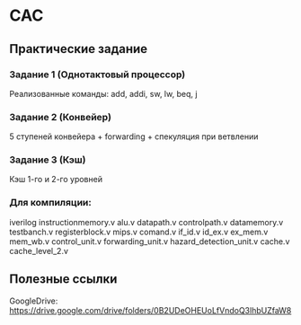 # CAC

## Практические задание

### Задание 1 (Однотактовый процессор)

Реализованные команды: add, addi, sw, lw, beq, j

### Задание 2 (Конвейер)

5 ступеней конвейера + forwarding + спекуляция при ветвлении

### Задание 3 (Кэш)

Кэш 1-го и 2-го уровней

### Для компиляции: 

iverilog instructionmemory.v alu.v datapath.v controlpath.v datamemory.v testbanch.v registerblock.v mips.v comand.v if_id.v id_ex.v ex_mem.v mem_wb.v control_unit.v forwarding_unit.v hazard_detection_unit.v cache.v cache_level_2.v

## Полезные ссылки

GoogleDrive: https://drive.google.com/drive/folders/0B2UDeOHEUoLfVndoQ3lhbUZfaW8